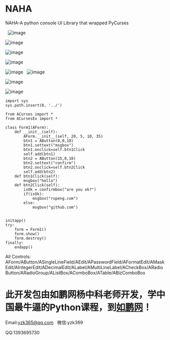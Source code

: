 # NAHA
NAHA-A python console UI Library that wrapped PyCurses

 
![image](https://raw.githubusercontent.com/yangzhongke/NAHA/master/doc/simple1.png) 

![image](https://raw.githubusercontent.com/yangzhongke/NAHA/master/doc/msgbox.png)

![image](https://raw.githubusercontent.com/yangzhongke/NAHA/master/doc/confirmbox.png)

![image](https://raw.githubusercontent.com/yangzhongke/NAHA/master/doc/controls1.png)

![image](https://raw.githubusercontent.com/yangzhongke/NAHA/master/doc/controls2.png)
 
![image](https://raw.githubusercontent.com/yangzhongke/NAHA/master/doc/menu1.png)

![image](https://raw.githubusercontent.com/yangzhongke/NAHA/master/doc/table1.png) 
 
![image](https://raw.githubusercontent.com/yangzhongke/NAHA/master/doc/subdialog1.png) 
 
```
import sys
sys.path.insert(0, '../')

from ACurses import *
from ACursesEx import *

class Form1(AForm):    
    def __init__(self):                        
        AForm.__init__(self, 20, 5, 10, 35)       
        btn1 = AButton(0,0,10)
        btn1.settext("msgbox")
        btn1.onclick=self.btn1Click     
        self.add(btn1)       
        btn2 = AButton(15,0,10)
        btn2.settext("confirm")
        btn2.onclick=self.btn2Click     
        self.add(btn2)
    def btn1Click(self):
        msgbox("hello")        
    def btn2Click(self):
        isOk = confirmbox("are you ok?")
        if(isOk):
            msgbox("rupeng.com")
        else:
            msgbox("github.com")       
            

initapp()
try: 
    form = Form1()
    form.show()
    form.destroy()
finally:
    endapp()        

```


All Controls:
AForm/AButton/ASingleLineField/AEdit/APasswordField/AFormatEdit/AMaskEdit/AIntegerEdit/ADecimalEdit/ALabel/AMultiLineLabel/ACheckBox/ARadioButton/ARadioGroup/AListBox/AComboBox/ATable/ABizComboBox
 
 
# 此开发包由如鹏网杨中科老师开发，学中国最牛逼的Python课程，到[如鹏网](http://www.rupeng.com)！

Email:yzk365@qq.com
 
微信:yzk369

QQ:1393695730
